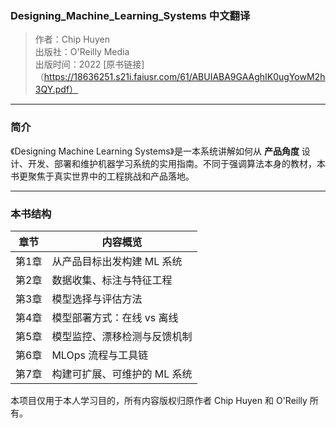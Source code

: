 ### Designing_Machine_Learning_Systems 中文翻译


> 作者：Chip Huyen  
> 出版社：O'Reilly Media  
> 出版时间：2022
> [原书链接]（https://18636251.s21i.faiusr.com/61/ABUIABA9GAAghIK0ugYowM2h3QY.pdf）

---

### 简介

《Designing Machine Learning Systems》是一本系统讲解如何从 **产品角度** 设计、开发、部署和维护机器学习系统的实用指南。不同于强调算法本身的教材，本书更聚焦于真实世界中的工程挑战和产品落地。

---

### 本书结构

| 章节 | 内容概览 |
|------|-----------|
| 第1章 | 从产品目标出发构建 ML 系统 |
| 第2章 | 数据收集、标注与特征工程 |
| 第3章 | 模型选择与评估方法 |
| 第4章 | 模型部署方式：在线 vs 离线 |
| 第5章 | 模型监控、漂移检测与反馈机制 |
| 第6章 | MLOps 流程与工具链 |
| 第7章 | 构建可扩展、可维护的 ML 系统 |


本项目仅用于本人学习目的，所有内容版权归原作者 Chip Huyen 和 O'Reilly 所有。


